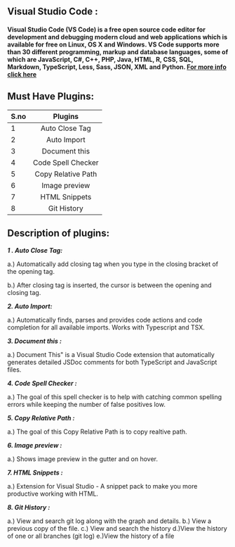  ## __Visual Studio Code :__ ##
 #### Visual Studio Code (VS Code) is a free open source code editor for development and debugging modern cloud and web applications which is available for free on Linux, OS X and Windows. VS Code supports more than 30 different programming, markup and database languages, some of which are JavaScript, C#, C++, PHP, Java, HTML, R, CSS, SQL, Markdown, TypeScript, Less, Sass, JSON, XML and Python. [For more info click here](https://en.wikipedia.org/wiki/Microsoft_Visual_Studio)

## __Must Have Plugins:__ ##

|  S.no | Plugins            | 
| ------|:------------------:| 
| 1     |Auto Close Tag      | 
| 2     |Auto Import         |      
| 3     |Document this       |  
| 4     |Code Spell Checker  | 
| 5     |Copy Relative Path  |   
| 6     |Image preview       | 
| 7     |HTML Snippets       |   
| 8     | Git History        |        


## Description of plugins: ##
**_1 . Auto Close Tag:_** 

a.) Automatically add closing tag when you type in the closing bracket of the opening tag.
     
b.) After closing tag is inserted, the cursor is between the opening and closing tag.

**_2. Auto Import:_** 

a.) Automatically finds, parses and provides code actions and code completion for all available imports. Works with Typescript and TSX.

**_3. Document this :_** 

a.) Document This" is a Visual Studio Code extension that automatically generates detailed JSDoc comments for both TypeScript and JavaScript files.

**_4. Code Spell Checker :_** 

a.) The goal of this spell checker is to help with catching common spelling errors while keeping the number of false positives low.

**_5. Copy Relative Path :_** 

a.) The goal of this Copy Relative Path is to copy realtive path.

**_6. Image preview :_** 

a.) Shows image preview in the gutter and on hover.

**_7. HTML Snippets :_** 

a.)  Extension for Visual Studio - A snippet pack to make you more productive working with HTML.

**_8. Git History :_** 

a.) View and search git log along with the graph and details.
b.) View a previous copy of the file.
c.) View and search the history
d.)View the history of one or all branches (git log)
e.)View the history of a file


